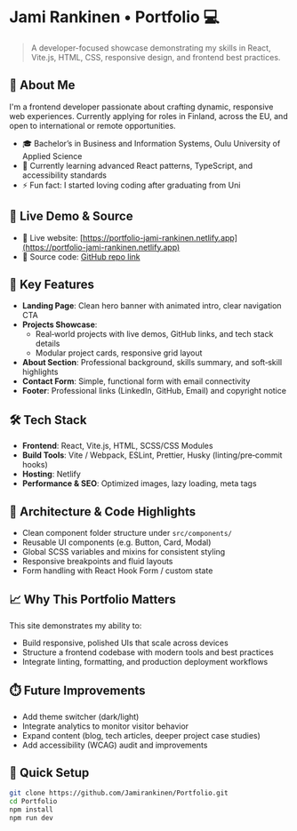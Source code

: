 # Jami Rankinen • Portfolio 💻

> A developer-focused showcase demonstrating my skills in React, Vite.js, HTML, CSS, responsive design, and frontend best practices.

## 👋 About Me
I'm a frontend developer passionate about crafting dynamic, responsive web experiences. Currently applying for roles in Finland, across the EU, and open to international or remote opportunities.

- 🎓 Bachelor’s in Business and Information Systems, Oulu University of Applied Science
- 🌱 Currently learning advanced React patterns, TypeScript, and accessibility standards
- ⚡ Fun fact: I started loving coding after graduating from Uni

## 🚀 Live Demo & Source
- 🔗 Live website: [https://portfolio-jami-rankinen.netlify.app](https://portfolio-jami-rankinen.netlify.app)
- 📂 Source code: [GitHub repo link](https://github.com/Jamirankinen/Portfolio)

## 🧩 Key Features
- **Landing Page**: Clean hero banner with animated intro, clear navigation CTA
- **Projects Showcase**:  
  - Real‑world projects with live demos, GitHub links, and tech stack details  
  - Modular project cards, responsive grid layout
- **About Section**: Professional background, skills summary, and soft‑skill highlights
- **Contact Form**: Simple, functional form with email connectivity
- **Footer**: Professional links (LinkedIn, GitHub, Email) and copyright notice

## 🛠 Tech Stack
- **Frontend**: React, Vite.js, HTML, SCSS/CSS Modules
- **Build Tools**: Vite / Webpack, ESLint, Prettier, Husky (linting/pre‑commit hooks)
- **Hosting**: Netlify
- **Performance & SEO**: Optimized images, lazy loading, meta tags

## 🧭 Architecture & Code Highlights
- Clean component folder structure under `src/components/`
- Reusable UI components (e.g. Button, Card, Modal)
- Global SCSS variables and mixins for consistent styling
- Responsive breakpoints and fluid layouts
- Form handling with React Hook Form / custom state

## 📈 Why This Portfolio Matters
This site demonstrates my ability to:
- Build responsive, polished UIs that scale across devices
- Structure a frontend codebase with modern tools and best practices
- Integrate linting, formatting, and production deployment workflows

## ⏱️ Future Improvements
- Add theme switcher (dark/light)
- Integrate analytics to monitor visitor behavior
- Expand content (blog, tech articles, deeper project case studies)
- Add accessibility (WCAG) audit and improvements

## 📝 Quick Setup
```bash
git clone https://github.com/Jamirankinen/Portfolio.git
cd Portfolio
npm install
npm run dev
